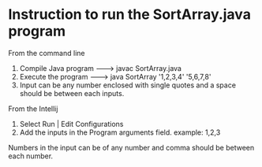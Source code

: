# Instruction to run the SortArray.java program

From the command line 
  1. Compile Java program ---> javac SortArray.java
  2. Execute the program ---> java SortArray '1,2,3,4' '5,6,7,8'
  3. Input can be any number enclosed with single quotes and a space should be between each inputs.

From the Intellij
  1. Select Run | Edit Configurations 
  2. Add the inputs in the Program arguments field. example: 1,2,3
  
Numbers in the input can be of any number and comma should be between each number. 
